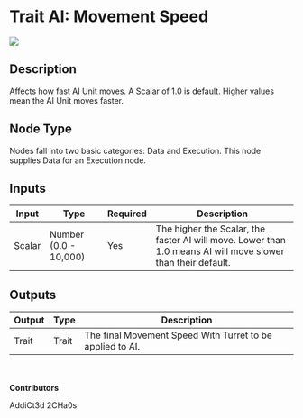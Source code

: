 # Trait AI: Movement Speed
![](../../../.gitbook/assets/trait-ai-movement-speed.png)

## Description
Affects how fast AI Unit moves. A Scalar of 1.0 is default. Higher values mean the AI Unit moves faster.

## Node Type
Nodes fall into two basic categories: Data and Execution. This node supplies Data for an Execution node.

## Inputs
| Input | Type | Required | Description |
|------------------|------------------|----------|--------------------------------------------------------------|
| Scalar | Number (0.0 - 10,000) | Yes | The higher the Scalar, the faster AI will move. Lower than 1.0 means AI will move slower than their default.|

## Outputs
| Output | Type | Description |
|------------------|------------------|--------------------------------------------------------------|
| Trait | Trait | The final Movement Speed With Turret to be applied to AI. |

\
\
**Contributors**

AddiCt3d 2CHa0s